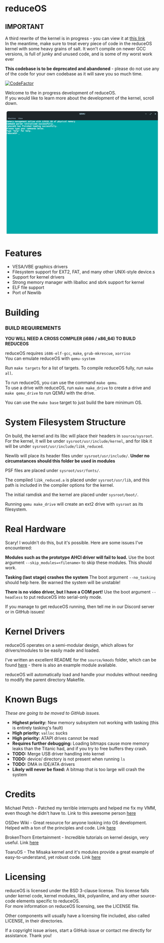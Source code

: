 # reduceOS

## IMPORTANT
A third rewrite of the kernel is in progress - you can view it at [this link](https://github.com/sasdallas/Hexahedron)\
In the meantime, make sure to treat every piece of code in the reduceOS kernel with some heavy grains of salt. It won't compile on newer
GCC versions, is full of junky and unused code, and is some of my worst work ever

**This codebase is to be deprecated and abandoned** - please do not use any of the code for your own codebase as it will save you so much time.





[![CodeFactor](https://www.codefactor.io/repository/github/sasdallas/reduceos/badge/rewrite)](https://www.codefactor.io/repository/github/sasdallas/reduceos/overview/rewrite)

Welcome to the in progress development of reduceOS.\
If you would like to learn more about the development of the kernel, scroll down.

![reduceOS image](reduceOSDemo.png)


# Features
- VESA/VBE graphics drivers
- Filesystem support for EXT2, FAT, and many other UNIX-style device.s
- Support for kernel drivers
- Strong memory manager with liballoc and sbrk support for kernel
- ELF file support
- Port of Newlib


# Building

### BUILD REQUIREMENTS
**YOU WILL NEED A CROSS COMPILER (i686 / x86_64) TO BUILD REDUCEOS**

reduceOS requires `i686-elf-gcc`, `make`, `grub-mkrescue`, `xorriso`\
You can emulate reduceOS with `qemu-system`

Run `make targets` for a list of targets. To compile reduceOS fully, run `make all`.

To run reduceOS, you can use the command `make qemu`.\
To use a drive with reduceOS, run `make make_drive` to create a drive and `make qemu_drive` to run QEMU with the drive.

You can use the `make base` target to just build the bare minimum OS.

# System Filesystem Structure
On build, the kernel and its libc will place their headers in `source/sysroot`. For the kernel, it will be under `sysroot/usr/include/kernel`, and for libk it will be under `sysroot/usr/include/libk_reduced`.

Newlib will place its header files under `sysroot/usr/include/`. **Under no circumstances should this folder be used in modules**

PSF files are placed under `sysroot/usr/fonts/`.

The compiled `libk_reduced.a` is placed under `sysroot/usr/lib`, and this path is included in the compiler options for the kernel.

The initial ramdisk and the kernel are placed under `sysroot/boot/`.

Running `qemu make_drive` will create an ext2 drive with `sysroot` as its filesystem.   

# Real Hardware
Scary! I wouldn't do this, but it's possible. Here are some issues I've encountered:

**Modules such as the prototype AHCI driver will fail to load.** Use the boot argument `--skip_modules=<filename>` to skip these modules. This should work.

**Tasking (last stage) crashes the system** The boot argument `--no_tasking` should help here. Be warned the system will be unstable!

**There is no video driver, but I have a COM port!** Use the boot argument `--headless` to put reduceOS into serial-only mode.

If you manage to get reduceOS running, then tell me in our Discord server or in GitHub issues!

# Kernel Drivers
reduceOS operates on a semi-modular design, which allows for drivers/modules to be easily made and loaded.

I've written an excellent README for the `source/kmods` folder, which can be found [here](https://github.com/sasdallas/reduceOS/blob/main/source/kmods/README.txt) - there is also an example module available.

reduceOS will automatically load and handle your modules without needing to modify the parent directory Makefile.

# Known Bugs
*These are going to be moved to GitHub issues.*
- **Highest priority:** New memory subsystem not working with tasking (this is entirely tasking's fault)
- **High priority:** `valloc` sucks
- **High priority:** ATAPI drives cannot be read
- **Requires further debugging:** Loading bitmaps cause more memory leaks than the Titanic had, and if you try to free buffers they crash. 
- **TODO:** Merge USB driver handling into kernel
- **TODO:** device/ directory is not present when running `ls`
- **TODO:** DMA in IDE/ATA drivers
- **Likely will never be fixed:** A bitmap that is too large will crash the system


# Credits
Michael Petch - Patched my terrible interrupts and helped me fix my VMM, even though he didn't have to. Link to this awesome person [here](https://stackoverflow.com/users/3857942/michael-petch)

OSDev Wiki - Great resource for anyone looking into OS development. Helped with a ton of the principles and code. Link [here](https://wiki.osdev.org/)

BrokenThorn Entertainment - Incredible tutorials on kernel design, very useful. Link [here](http://www.brokenthorn.com/Resources/OSDevIndex.html)

ToaruOS - The Misaka kernel and it's modules provide a great example of easy-to-understand, yet robust code. Link [here](https://github.com/klange/ToaruOS)

# Licensing
reduceOS is licensed under the BSD 3-clause license. This license falls under kernel code, kernel modules, libk, polyaniline, and any other source-code elements specific to reduceOS.\
For more information on reduceOS licensing, see the LICENSE file.

Other components will usually have a licensing file included, also called LICENSE, in their directories.

If a copyright issue arises, start a GitHub issue or contact me directly for assistance. Thank you!
